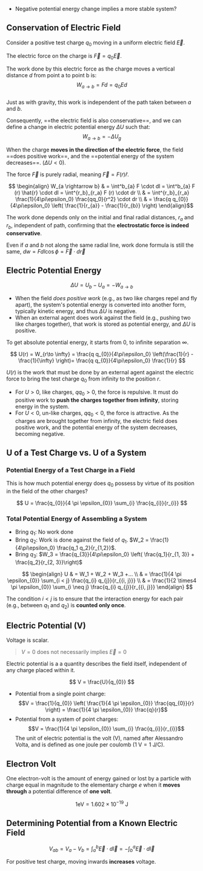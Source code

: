 - Negative potential energy change implies a more stable system?

## Conservation of Electric Field

Consider a positive test charge $q_0$ moving in a uniform electric field $\vec{E}$.

The electric force on the charge is $\vec{F} = q_0 \vec{E}$.

The work done by this electric force as the charge moves a vertical distance $d$ from point a to point b is: $$W_{a \rightarrow b} = Fd = q_0 E d$$  
Just as with gravity, this work is independent of the path taken between $a$ and $b$.  

Consequently, ==the electric field is also conservative==, and we can define a change in electric potential energy $\Delta U$ such that: $$W_{a \rightarrow b} = - \Delta U_g$$

When the charge **moves in the direction of the electric force**, the field ==does positive work==, and the ==potential energy of the system decreases==. ($\Delta U < 0$).

The force $\vec{F}$ is purely radial, meaning $\vec{F} = F(r)\hat{r}$.

$$
\begin{align}
W_{a \rightarrow b}  & = \int^b_{a} F \cdot dl = \int^b_{a} F (r) \hat{r} \cdot dl = \int^{r_b}_{r_a} F (r) \cdot dr \\
& = \int^{r_b}_{r_a} \frac{1}{4\pi\epsilon_0} \frac{qq_0}{r^2} \cdot dr \\
 & = \frac{q q_{0}}{4\pi\epsilon_0} \left( \frac{1}{r_{a}} - \frac{1}{r_{b}} \right)
\end{align}$$

The work done depends only on the initial and final radial distances, $r_a$ and $r_b$, independent of path, confirming that the **electrostatic force is indeed conservative**.

Even if _a_ and _b_ not along the same radial line, work done formula is still the same, $dw = F dl \cos \phi = \vec{F} \cdot d \vec{r}$

## Electric Potential Energy

$$
\Delta U = U_{b} - U_{a} = - W_{{a\to b}}
$$

- When the field *does positive work* (e.g., as two like charges repel and fly apart), the system's potential energy is converted into another form, typically kinetic energy, and thus $\Delta U$ is negative.
- When an external agent does work against the field (e.g., pushing two like charges together), that work is stored as potential energy, and $\Delta U$ is positive.

To get absolute potential energy, it starts from 0, to infinite separation $\infty$.

$$
U(r) = W_{r\to \infty} = \frac{q q_{0}}{4\pi\epsilon_0} \left(\frac{1}{r} - \frac{1}{\infty} \right)= \frac{q q_{0}}{4\pi\epsilon_0} \frac{1}{r}
$$

$U(r)$ is the work that must be done by an external agent against the electric force to bring the test charge $q_0$ from infinity to the position $r$.

- For $U > 0$, like charges, $qq_0 > 0$, the force is repulsive. It must do positive work to **push the charges together from infinity**, storing energy in the system.
- For $U < 0$, un-like charges, $qq_0 < 0$, the force is attractive. As the charges are brought together from infinity, the electric field does positive work, and the potential energy of the system decreases, becoming negative.

## U of a Test Charge vs. U of a System

### Potential Energy of a Test Charge in a Field

This is how much potential energy does $q_0$ possess by virtue of its position in the field of the other charges?

$$
U = \frac{q_{0}}{4 \pi \epsilon_{0}} \sum_{i} \frac{q_{i}}{r_{i}}
$$

### Total Potential Energy of Assembling a System

- Bring $q_{1}$: No work done
- Bring $q_{2}$: Work is done against the field of $q_1$. $W_2 = \frac{1}{4\pi\epsilon_0} \frac{q_1 q_2}{r_{1,2}}$.
- Bring $q_{3}$: $W_3 = \frac{q_{3}}{4\pi\epsilon_0} \left( \frac{q_1}{r_{1, 3}} +  \frac{q_2}{r_{2, 3}}\right)$

$$
\begin{align}  
U & = W_1 + W_2 + W_3 +… \\  
 & = \frac{1}{4 \pi \epsilon_{0}} \sum_{i < j} \frac{q_{i} q_{j}}{r_{{i, j}}} \\  
 & = \frac{1}{2 \times4 \pi \epsilon_{0}} \sum_{i \neq j} \frac{q_{i} q_{j}}{r_{{i, j}}}  
\end{align}
$$

The condition $i<j$ is to ensure that the interaction energy for each pair (e.g., between $q_1$ and $q_2$) is **counted only once**.

## Electric Potential (V)

Voltage is scalar.

> $V=0$ does not necessarily implies $\vec{E} =0$

Electric potential is a a quantity describes the field itself, independent of any charge placed within it.

$$
V = \frac{U}{q_{0}}
$$

- Potential from a single point charge: $$V = \frac{1}{q_{0}} \left( \frac{1}{4 \pi \epsilon_{0}} \frac{qq_{0}}{r} \right) = \frac{1}{4 \pi \epsilon_{0}} \frac{q}{r}$$
- Potential from a system of point charges: $$V = \frac{1}{4 \pi \epsilon_{0}} \sum_{i} \frac{q_{i}}{r_{i}}$$
The unit of electric potential is the volt (V), named after Alessandro Volta, and is defined as one joule per coulomb ($1 \text{ V} = 1 \text{ J/C}$).

## Electron Volt

One electron-volt is the amount of energy gained or lost by a particle with charge equal in magnitude to the elementary charge $e$ when it **moves through** a potential difference of **one volt**.

$$
1 \text{eV} = 1.602 \times 10^{-19} \ \text{J}
$$

## Determining Potential from a Known Electric Field

$$
V_{ab} = V_{a} - V_{b} = \int^b_{a} \vec{{E}} \cdot d \vec{l} = - \int^a_{b} \vec{E} \cdot d \vec{l}
$$

For positive test charge, moving inwards **increases** voltage.

